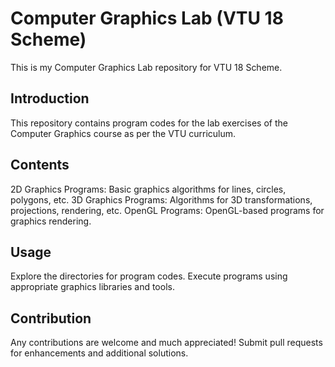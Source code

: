 # Computer Graphics Lab (VTU 18 Scheme)
This is my Computer Graphics Lab repository for VTU 18 Scheme.

## Introduction
This repository contains program codes for the lab exercises of the Computer Graphics course as per the VTU curriculum.

## Contents
2D Graphics Programs: Basic graphics algorithms for lines, circles, polygons, etc.
3D Graphics Programs: Algorithms for 3D transformations, projections, rendering, etc.
OpenGL Programs: OpenGL-based programs for graphics rendering.

## Usage
Explore the directories for program codes. Execute programs using appropriate graphics libraries and tools.

## Contribution
Any contributions are welcome and much appreciated! Submit pull requests for enhancements and additional solutions.
